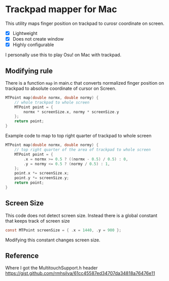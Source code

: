 # Trackpad mapper for Mac

This utility maps finger position on trackpad to curosr coordinate on screen.

- [x] Lightweight
- [x] Does not create window
- [x] Highly configurable

I personally use this to play Osu! on Mac with trackpad.

## Modifying rule
There is a function `map` in main.c that converts normalized finger position on
trackpad to absolute coordinate of cursor on Screen.

```C
MTPoint map(double normx, double normy) {
    // whole trackpad to whole screen
    MTPoint point = {
        normx * screenSize.x, normy * screenSize.y
    };
    return point;
}
```

Example code to map to top right quarter of trackpad to whole screen

```C
MTPoint map(double normx, double normy) {
    // top right quarter of the area of trackpad to whole screen
    MTPoint point = {
        .x = normx >= 0.5 ? ((normx - 0.5) / 0.5) : 0,
        .y = normy <= 0.5 ? (normy / 0.5) : 1,
    };
    point.x *= screenSize.x;
    point.y *= screenSize.y;
    return point;
}
```

## Screen Size
This code does not detect screen size. Instead there is a global constant that keeps
track of screen size

```C
const MTPoint screenSize = { .x = 1440, .y = 900 };
```

Modifying this constant changes screen size.

## Reference
Where I got the MultitouchSupport.h header
https://gist.github.com/rmhsilva/61cc45587ed34707da34818a76476e11
